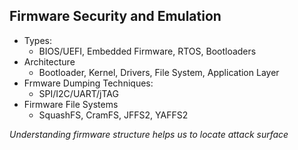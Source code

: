 ## Firmware Security and Emulation
- Types:
	- BIOS/UEFI, Embedded Firmware, RTOS, Bootloaders
- Architecture
	- Bootloader, Kernel, Drivers, File System, Application Layer
- Frmware Dumping Techniques:
	- SPI/I2C/UART/jTAG
- Firmware File Systems
	- SquashFS, CramFS, JFFS2, YAFFS2

*Understanding firmware structure helps us to locate attack surface*

